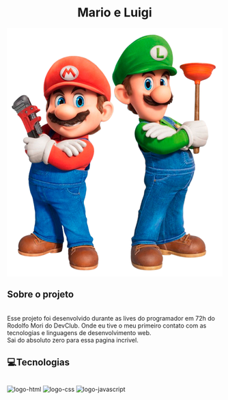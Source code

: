 <h1 align="center"> Mario e Luigi </h1>

<img  src="https://github.com/gaby-mvi/Site-Mario/blob/master/mario.png?raw=true" align="center" left="300px">
<br>

## Sobre o projeto

<br>
Esse projeto foi desenvolvido durante as lives do programador em 72h do Rodolfo Mori do DevClub. Onde eu tive o meu primeiro contato com as tecnologias e linguagens de desenvolvimento web. 
<br>
Sai do absoluto zero para essa pagina incrivel.
<br>

## 💻Tecnologias
<br>
<img  src="https://img.shields.io/badge/HTML5-E34F26?style=for-the-badge&logo=html5&logoColor=white" alt="logo-html">
<img src="https://img.shields.io/badge/CSS3-1572B6?style=for-the-badge&logo=css3&logoColor=white" alt="logo-css">
<img src="https://img.shields.io/badge/JavaScript-323330?style=for-the-badge&logo=javascript&logoColor=F7DF1E" alt="logo-javascript">
<br>

